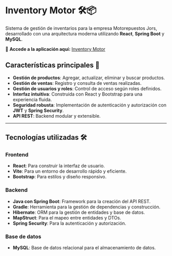 # **Inventory Motor** 🛠️📦

Sistema de gestión de inventarios para la empresa Motorepuestos Jors, desarrollado con una arquitectura moderna utilizando **React**, **Spring Boot** y **MySQL**.

🔗 **Accede a la aplicación aquí:** [Inventory Motor](https://jorgedibarra.github.io/inventario-front/)

## **Características principales** 🚀

- **Gestión de productos**: Agregar, actualizar, eliminar y buscar productos.
- **Gestión de ventas**: Registro y consulta de ventas realizadas.
- **Gestión de usuarios y roles**: Control de acceso según roles definidos.
- **Interfaz intuitiva**: Construida con React y Bootstrap para una experiencia fluida.
- **Seguridad robusta**: Implementación de autenticación y autorización con **JWT** y **Spring Security**.
- **API REST**: Backend modular y extensible.

---

## **Tecnologías utilizadas** 🛠️

### **Frontend**
- **React**: Para construir la interfaz de usuario.
- **Vite**: Para un entorno de desarrollo rápido y eficiente.
- **Bootstrap**: Para estilos y diseño responsivo.

### **Backend**
- **Java con Spring Boot**: Framework para la creación del API REST.
- **Gradle**: Herramienta para la gestión de dependencias y construcción.
- **Hibernate**: ORM para la gestión de entidades y base de datos.
- **MapStruct**: Para el mapeo entre entidades y DTOs.
- **Spring Security**: Para la autenticación y autorización.

### **Base de datos**
- **MySQL**: Base de datos relacional para el almacenamiento de datos.


